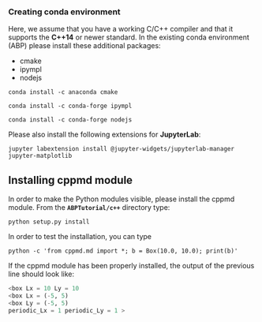 ### Creating conda environment 

Here, we assume that you have a working C/C++ compiler and that it supports the **C++14** or newer standard. In the existing conda environment (ABP) please install these additional packages:

* cmake
* ipympl
* nodejs

``conda install -c anaconda cmake ``

``conda install -c conda-forge ipympl``

``conda install -c conda-forge nodejs``



Please also install the following extensions for **JupyterLab**:



``jupyter labextension install @jupyter-widgets/jupyterlab-manager jupyter-matplotlib``



##  Installing cppmd module

In order to make the Python modules visible, please install the cppmd module. From the **``ABPTutorial/c++``**  directory type:

``python setup.py install``

In order to test the installation, you can type 



``python -c 'from cppmd.md import *; b = Box(10.0, 10.0); print(b)'`` 



If the cppmd module has been properly installed, the output of the previous line should look like:

```python
<box Lx = 10 Ly = 10 
<box Lx = (-5, 5)
<box Ly = (-5, 5)
periodic_Lx = 1 periodic_Ly = 1 >
```

